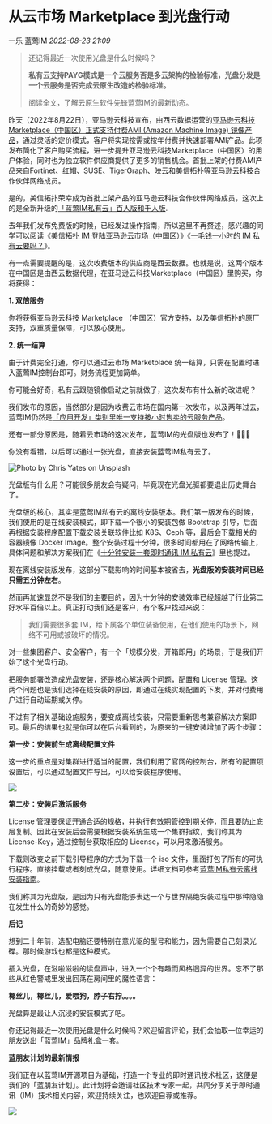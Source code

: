 # 从云市场 Marketplace 到光盘行动

一乐 蓝莺IM _2022-08-23 21:09_

> 还记得最近一次使用光盘是什么时候吗？  
>
> **私有云支持PAYG模式是一个云服务否是多云架构的检验标准，光盘分发是一个云服务是否完成云原生改造的检验标准。**  
>
> 阅读全文，了解云原生软件先锋蓝莺IM的最新动态。

昨天（2022年8月22日），亚马逊云科技宣布，由西云数据运营的[亚马逊云科技Marketplace（中国区）正式支持付费AMI (Amazon Machine Image) 镜像产品](https://www.amazonaws.cn/en/newsroom/2022/0822-Marketplace/)，通过灵活的定价模式，客户将实现按需或按年付费并快速部署AMI产品。此项发布简化了客户购买流程，进一步提升亚马逊云科技Marketplace（中国区）的用户体验，同时也为独立软件供应商提供了更多的销售机会。首批上架的付费AMI产品来自Fortinet、红帽、SUSE、TigerGraph、映云和美信拓扑等亚马逊云科技合作伙伴网络成员。

是的，美信拓扑荣幸成为首批上架产品的亚马逊云科技合作伙伴网络成员，这次上的是全新升级的[「蓝莺IM私有云」百人版和千人版](https://awsmarketplace.amazonaws.cn/marketplace/search/results?x=0&y=0&searchTerms=Lanying+IM+Server).

去年我们发布免费版的时候，已经发过操作指南，所以这里不再赘述，感兴趣的同学可以阅读《[美信拓扑 IM 登陆亚马逊云市场（中国区）](maximtop-im-launched-on-amazon-cloud-market-china.md)》《[一毛钱一小时的 IM 私有云要吗？](want-an-im-private-cloud-for-a-dime-an-hour.md)》。

有一点需要提醒的是，这次收费版本的供应商是西云数据。也就是说，这两个版本在中国区是由西云数据代理，在亚马逊云科技Marketplace（中国区）里购买，你将获得：

**1. 双倍服务**

你将获得亚马逊云科技 Marketplace （中国区）官方支持，以及美信拓扑的原厂支持，双重质量保障，可以放心使用。

**2. 统一结算**

由于计费完全打通，你可以通过云市场 Marketplace 统一结算，只需在配置时进入蓝莺IM控制台即可。财务流程更加简单。

你可能会好奇，私有云跟随镜像启动之前就做了，这次发布有什么新的改进呢？  

我们发布的原因，当然部分是因为收费云市场在国内第一次发布，以及两年过去，蓝莺IM仍然是[「应用开发」类别里唯一支持按小时售卖的云服务产品](https://awsmarketplace.amazonaws.cn/marketplace/search/results?page=1&filters=PricingPlan&PricingPlan=Hourly&searchTerms=&category=3c015f8c-b83c-4b7d-a544-29e87950c267)。

还有一部分原因是，随着云市场的这次发布，蓝莺IM的光盘版也发布了！🎉🎉🎉

你没有看错，以后可以通过一张光盘，直接安装蓝莺IM私有云了。

![Photo by Chris Yates on Unsplash](../../assets/articles/autogen-15a3d16a05a169df3774aa584f7ca52804cffac69d928aa3d66f746a9719a659.jpeg)

光盘版有什么用？可能很多朋友会有疑问，毕竟现在光盘光驱都要退出历史舞台了。

光盘版的核心，其实是蓝莺IM私有云的离线安装版本。我们第一版发布的时候，我们使用的是在线安装模式，即下载一个很小的安装包做 Bootstrap 引导，后面再根据安装程序配置下载安装关联软件比如 K8S、Ceph 等，最后会下载相关的容器镜像 Docker Image。整个安装过程十分钟，很多时间都用在了网络传输上，具体问题和解决方案我们在《[十分钟安装一套即时通讯 IM 私有云](install-an-instant-messaging-im-private-cloud-in-ten-minutes.md)》里也提过。

现在离线安装版发布，这部分下载影响的时间基本被省去，**光盘版的安装时间已经只需五分钟左右**。

然而再加速显然不是我们的主要目的，因为十分钟的安装效率已经超越了行业第二好水平百倍以上。真正打动我们还是客户，有个客户找过来说：

> 我们需要很多套 IM，给下属各个单位装备使用，在他们使用的场景下，网络不可用或被破坏的情况。

对一些集团客户、安全客户，有一个「规模分发，开箱即用」的场景，于是我们开始了这个光盘行动。  

把服务部署改造成光盘安装，还是核心解决两个问题，配置和 License 管理。这两个问题也是我们选择在线安装的原因，即通过在线实现配置的下发，并对付费用户进行自动延期或关停。

不过有了相关基础设施服务，要变成离线安装，只需要重新思考兼容解决方案即可。最后的结果也就是你可以在后台看到的，为原来的一键安装增加了两个步骤：

**第一步：安装前生成离线配置文件**

这一步的重点是对集群进行适当的配置，我们利用了官网的控制台，所有的配置项设置后，可以通过配置文件导出，可以给安装程序使用。

![](../../assets/articles/autogen-ba0ab2750aed93e93c6f06d35d9877d6360a75a4307daa7da9440c6847627d76.png)

**第二步：安装后激活服务**

License 管理要保证开通合适的规格，并执行有效期管控到期关停，而且要防止底层复制。因此在安装后会需要根据安装系统生成一个集群指纹，我们称其为 License-Key，通过控制台获取相应的 License，可以用来激活服务。

下载则改变之前下载引导程序的方式为下载一个 iso 文件，里面打包了所有的可执行程序。直接挂载或者刻成光盘，随意使用。详细文档可参考[蓝莺IM私有云离线安装指南](https://docs.lanyingim.com/quick-start/how-to-deploy-private-cloud.html#单机版离线安装)。

我们称其为光盘版，是因为只有光盘能够表达一个与世界隔绝安装过程中那种隐隐在发生什么的奇妙的感觉。

**后记**

想到二十年前，选配电脑还要特别在意光驱的型号和能力，因为需要自己刻录光碟。那时候游戏也都是这种模式。  

插入光盘，在滋啦滋啦的读盘声中，进入一个个有趣而风格迥异的世界。忘不了那些从红色警戒里发出回荡在房间里的魔性语言：

**椰丝儿，椰丝儿，爱喂狗，脖子右拧。。。。**  

光盘算是最让人沉浸的安装模式了吧。  

你还记得最近一次使用光盘是什么时候吗？欢迎留言评论，我们会抽取一位幸运的朋友送出「蓝莺IM」品牌礼盒一套。

**蓝朋友计划的最新情报**

我们正在以蓝莺IM开源项目为基础，打造一个专业的即时通讯技术社区，这便是我们的「蓝朋友计划」。此计划将会邀请社区技术专家一起，共同分享关于即时通讯（IM）技术相关内容，欢迎持续关注，也欢迎自荐或推荐。

![](../../assets/articles/autogen-6d3012e2defcf316c233ab9fd9fb140ff77bf0d68f22c62f7835181b56c09719.png)
